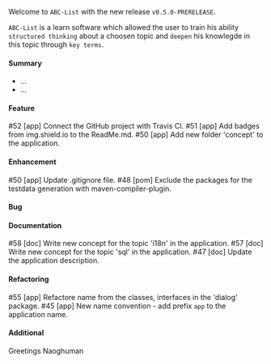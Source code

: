 Welcome to `ABC-List` with the new release `v0.5.0-PRERELEASE`.

`ABC-List` is a learn software which allowed the user to train his ability 
`structured thinking` about a choosen topic and `deepen` his knowlegde in this 
topic through `key terms`.



#### Summary
* ...
* ...



#### Feature
#52 [app] Connect the GitHub project with Travis CI.
#51 [app] Add badges from img.shield.io to the ReadMe.md.
#50 [app] Add new folder 'concept' to the application.



#### Enhancement
#50 [app] Update .gitignore file.
#48 [pom] Exclude the packages for the testdata generation with maven-compiler-plugin.



#### Bug



#### Documentation
#58 [doc] Write new concept for the topic 'i18n' in the application.
#57 [doc] Write new concept for the topic 'sql' in the application.
#47 [doc] Update the application description.



#### Refactoring
#55 [app] Refactore name from the classes, interfaces in the 'dialog' package.
#45 [app] New name convention - add prefix `app` to the application name.



#### Additional



Greetings
Naoghuman



[//]: # (Issues which will be integrated in this release)



[//]: # (Links)

